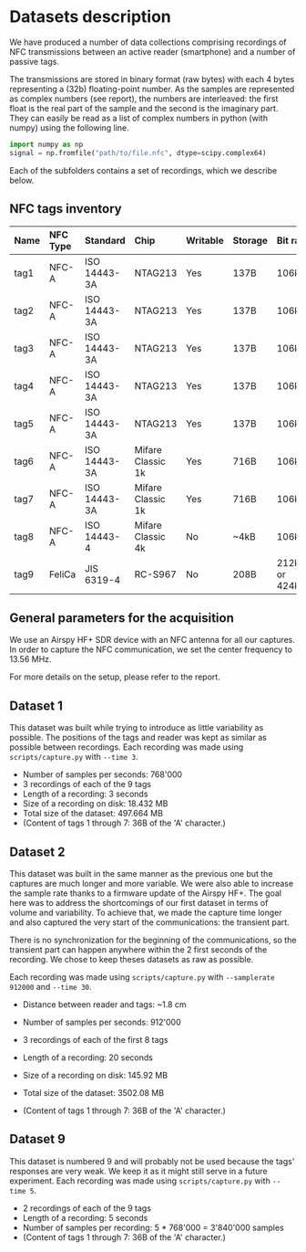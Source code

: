 # Datasets description

We have produced a number of data collections comprising recordings of NFC transmissions between an active reader (smartphone) and a number of passive tags.

The transmissions are stored in binary format (raw bytes) with each 4 bytes representing a (32b) floating-point number. As the samples are represented as complex numbers (see report), the numbers are interleaved: the first float is the real part of the sample and the second is the imaginary part. They can easily be read as a list of complex numbers in python (with numpy) using the following line.

```py
import numpy as np
signal = np.fromfile("path/to/file.nfc", dtype=scipy.complex64)
```

Each of the subfolders contains a set of recordings, which we describe below.

## NFC tags inventory

| Name | NFC Type | Standard     | Chip              | Writable | Storage | Bit rate           |
|:-----|:---------|:-------------|:------------------|:---------|:--------|:-------------------|
| tag1 | NFC-A    | ISO 14443-3A | NTAG213           | Yes      | 137B    | 106kb/s            |
| tag2 | NFC-A    | ISO 14443-3A | NTAG213           | Yes      | 137B    | 106kb/s            |
| tag3 | NFC-A    | ISO 14443-3A | NTAG213           | Yes      | 137B    | 106kb/s            |
| tag4 | NFC-A    | ISO 14443-3A | NTAG213           | Yes      | 137B    | 106kb/s            |
| tag5 | NFC-A    | ISO 14443-3A | NTAG213           | Yes      | 137B    | 106kb/s            |
| tag6 | NFC-A    | ISO 14443-3A | Mifare Classic 1k | Yes      | 716B    | 106kb/s            |
| tag7 | NFC-A    | ISO 14443-3A | Mifare Classic 1k | Yes      | 716B    | 106kb/s            |
| tag8 | NFC-A    | ISO 14443-4  | Mifare Classic 4k | No       | ~4kB    | 106kb/s            |
| tag9 | FeliCa   | JIS 6319-4   | RC-S967           | No       | 208B    | 212kb/s or 424kb/s |

## General parameters for the acquisition

We use an Airspy HF+ SDR device with an NFC antenna for all our captures. In order to capture the NFC communication, we set the center frequency to 13.56 MHz.

For more details on the setup, please refer to the report.

## Dataset 1

This dataset was built while trying to introduce as little variability as possible. The positions of the tags and reader was kept as similar as possible between recordings. Each recording was made using `scripts/capture.py` with `--time 3`.

- Number of samples per seconds: 768'000
- 3 recordings of each of the 9 tags
- Length of a recording: 3 seconds
- Size of a recording on disk: 18.432 MB
- Total size of the dataset: 497.664 MB
- (Content of tags 1 through 7: 36B of the 'A' character.)

## Dataset 2

This dataset was built in the same manner as the previous one but the captures are much longer and more variable. We were also able to increase the sample rate thanks to a firmware update of the Airspy HF+. The goal here was to address the shortcomings of our first dataset in terms of volume and variability. To achieve that, we made the capture time longer and also captured the very start of the communications: the transient part.

There is no synchronization for the beginning of the communications, so the transient part can happen anywhere within the 2 first seconds of the recording. We chose to keep theses datasets as raw as possible.

Each recording was made using `scripts/capture.py` with `--samplerate 912000` and `--time 30`.

- Distance between reader and tags: ~1.8 cm

- Number of samples per seconds: 912'000
- 3 recordings of each of the first 8 tags
- Length of a recording: 20 seconds
- Size of a recording on disk: 145.92 MB
- Total size of the dataset: 3502.08 MB
- (Content of tags 1 through 7: 36B of the 'A' character.)

## Dataset 9

This dataset is numbered 9 and will probably not be used because the tags' responses are very weak. We keep it as it might still serve in a future experiment. Each recording was made using `scripts/capture.py` with `--time 5`.

- 2 recordings of each of the 9 tags
- Length of a recording: 5 seconds
- Number of samples per recording: 5 * 768'000 = 3'840'000 samples
- (Content of tags 1 through 7: 36B of the 'A' character.)
